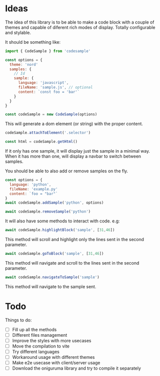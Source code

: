 # Ideas

The idea of this library is to be able to make a code block with a couple
of themes and capable of diferent rich modes of display. Totally configurable
and stylable.

It should be something like:

```javascript
import { CodeSample } from 'codesample'

const options = {
  theme: 'nord'
  samples: {
    // Id
    sample: {
      language: 'javascript',
      fileName: 'sample.js', // optional
      content: `const foo = 'bar'`
    }
  }
}

const codeSample = new CodeSample(options)
```

This will generate a dom element (or string) with the proper content.

```javascript
codeSample.attachToElement('.selector')

const html = codeSample.getHtml()
```

If it only has one sample, it will display just the sample in a minimal
way. When it has more than one, will display a navbar to switch between
samples.

You should be able to also add or remove samples on the fly.

```javascript
const options = {
  language: 'python',
  fileName: 'example.py'
  content: `foo = "bar"`
}
await codeSample.addSample('python', options)

await codeSample.removeSample('python')
```

It will also have some methods to interact with code. e.g:

```javascript
await codeSample.highlightBlock('sample', [31,46])
```
This method will scroll and highlight only the lines sent in the
second parameter.

```javascript
await codeSample.goToBlock('sample', [31,46])
```
This method will navigate and scroll to the lines sent in the second parameter.

```javascript
await codeSample.navigateToSample('sample')
```
This method will navigate to the sample sent.

# Todo

Things to do:

- [ ] Fill up all the methods
- [ ] Different files management
- [ ] Improve the styles with more usecases
- [ ] Move the compilation to vite
- [ ] Try different languages
- [ ] Workaround usage with different themes
- [ ] Make e2e usecase with client/server usage
- [ ] Download the oniguruma library and try to compile it separately